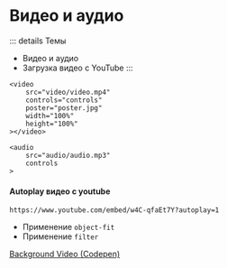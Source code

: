 # Видео и аудио

::: details Темы
- Видео и аудио
- Загрузка видео с YouTube
:::

```html:no-line-numbers
<video
    src="video/video.mp4"
    controls="controls"
    poster="poster.jpg"
    width="100%"
    height="100%"
></video>
```

```html:no-line-numbers
<audio
    src="audio/audio.mp3"
    controls
>
```

<!------------------------------------------------------------->
#### Autoplay видео с youtube
<!------------------------------------------------------------->
```bash:no-line-numbers
https://www.youtube.com/embed/w4C-qfaEt7Y?autoplay=1
```

- Применение `object-fit`
- Применение `filter`

[Background Video (Codepen)](https://codepen.io/Sergeenkov/pen/eKPyPY)
